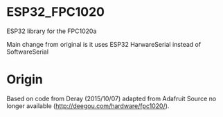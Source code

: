 # ESP32_FPC1020
ESP32 library for the FPC1020a

Main change from original is it uses ESP32 HarwareSerial instead of SoftwareSerial


# Origin
Based on code from Deray (2015/10/07) adapted from Adafruit
Source no longer available (http://deegou.com/hardware/fpc1020/).
